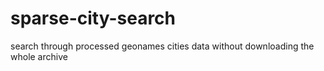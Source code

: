 # sparse-city-search

search through processed geonames cities data without downloading the whole archive

